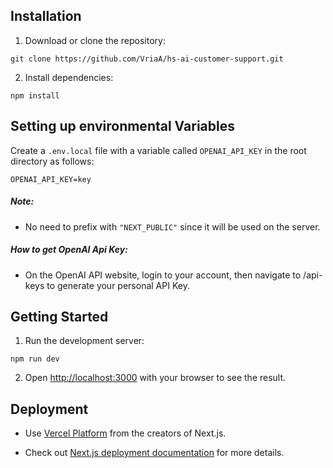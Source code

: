 ## Installation

  1. Download or clone the repository:
     
    git clone https://github.com/VriaA/hs-ai-customer-support.git

  2. Install dependencies:

    npm install


## Setting up environmental Variables
Create a `.env.local` file with a variable called `OPENAI_API_KEY` in the root directory as follows:

    OPENAI_API_KEY=key
##### Note: 
- No need to prefix with `"NEXT_PUBLIC"` since it will be used on the server.

##### How to get OpenAI Api Key:

- On the OpenAI API website, login to your account, then navigate to /api-keys to generate your personal API Key.



## Getting Started
  1. Run the development server:

    npm run dev

  2. Open [http://localhost:3000](http://localhost:3000) with your browser to see the result.



## Deployment

- Use [Vercel Platform](https://vercel.com/new?utm_medium=default-template&filter=next.js&utm_source=create-next-app&utm_campaign=create-next-app-readme) from the creators of Next.js.

- Check out [Next.js deployment documentation](https://nextjs.org/docs/deployment) for more details.
